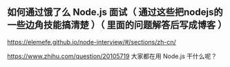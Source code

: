 ## 如何通过饿了么 Node.js 面试（ 通过这些把nodejs的一些边角技能搞清楚 ）（ 里面的问题解答后写成博客 ）
https://elemefe.github.io/node-interview/#/sections/zh-cn/



https://www.zhihu.com/question/20105719   大家都在用 Node.js 干什么呢？